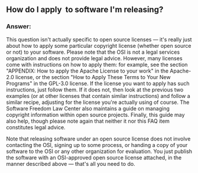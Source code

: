 ## How do I apply <SOME OPEN SOURCE LICENSE> to software I'm releasing?

### Answer: 

This question isn't actually specific to open source licenses — it's really just about how to apply some particular copyright license (whether open source or not) to your software. Please note that the OSI is not a legal services organization and does not provide legal advice. However, many licenses come with instructions on how to apply them: for example, see the section "APPENDIX: How to apply the Apache License to your work" in the Apache-2.0 license, or the section "How to Apply These Terms to Your New Programs" in the GPL-3.0 license. If the license you want to apply has such instructions, just follow them. If it does not, then look at the previous two examples (or at other licenses that contain similar instructions) and follow a similar recipe, adjusting for the license you're actually using of course. The Software Freedom Law Center also maintains a guide on managing copyright information within open source projects. Finally, this guide may also help, though please note again that neither it nor this FAQ item constitutes legal advice.

Note that releasing software under an open source license does not involve contacting the OSI, signing up to some process, or handing a copy of your software to the OSI or any other organization for evaluation. You just publish the software with an OSI-approved open source license attached, in the manner described above — that's all you need to do.
